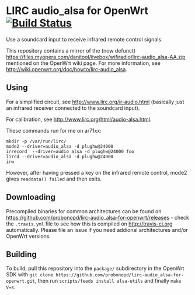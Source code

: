 LIRC audio_alsa for OpenWrt [![Build Status](https://travis-ci.org/probonopd/lirc-audio_alsa-for-openwrt.svg)](https://travis-ci.org/probonopd/lirc-audio_alsa-for-openwrt)
===========================

Use a soundcard input to receive infrared remote control signals.

This repository contains a mirror of the (now defunct) https://files.myopera.com/danitool/livebox/wifiradio/lirc-audio_alsa-AA.zip mentioned on the OpenWrt wiki page.
For more information, see http://wiki.openwrt.org/doc/howto/lirc-audio_alsa.

Using
--

For a simplified circuit, see http://www.lirc.org/ir-audio.html (basically just an infrared receiver connected to the soundcard input).

For calibration, see http://www.lirc.org/html/audio-alsa.html.

These commands run for me on ar71xx:
```
mkdir -p /var/run/lirc/
mode2 --driver=audio_alsa -d plughw@24000
irrecord  --driver=audio_alsa -d plughw@24000 foo
lircd --driver=audio_alsa -d plughw@24000
irw
```

However, after having pressed a key on the infrared remote control, mode2 gives `readdata() failed` and then exits.

Downloading
--
Precompiled binaries for common architectures can be found on https://github.com/probonopd/lirc-audio_alsa-for-openwrt/releases - check the ```.travis.yml``` file to see how this is compiled on http://travis-ci.org automatically. Please file an issue if you need addional architectures and/or OpenWrt versions.

Building
--
To build, pull this repository into the ```package/``` subdirectory in the OpenWrt SDK with ```git clone https://github.com/probonopd/lirc-audio_alsa-for-openwrt.git```, then run ```scripts/feeds install alsa-utils``` and finally ```make V=s```. 
